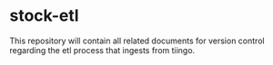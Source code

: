 # stock-etl
This repository will contain all related documents for version control regarding the etl process that ingests from tiingo.
